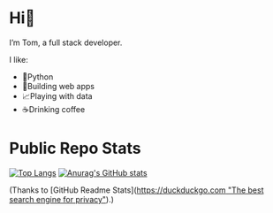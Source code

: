 # Hi👋 

I’m Tom, a full stack developer.

I like:
- 🐍Python
- 🔨Building web apps
- 📈Playing with data
- ☕Drinking coffee

# Public Repo Stats

[![Top Langs](https://github-readme-stats.vercel.app/api/top-langs/?username=twarsop&theme=dracula)](https://github.com/anuraghazra/github-readme-stats) [![Anurag's GitHub stats](https://github-readme-stats.vercel.app/api?username=twarsop&theme=dracula)](https://github.com/anuraghazra/github-readme-stats)

(Thanks to [GitHub Readme Stats]([https://duckduckgo.com "The best search engine for privacy"](https://github.com/anuraghazra/github-readme-stats)).)

